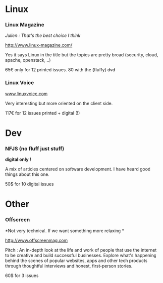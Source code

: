 # Linux 

### Linux Magazine

*Julien : That's the best choice I think*

http://www.linux-magazine.com/

Yes it says Linux in the title but the topics are pretty broad (security, cloud, apache, openstack, ..)

65€ only for 12 printed issues. 80 with the (fluffy) dvd

### Linux Voice

www.linuxvoice.com

Very interesting but more oriented on the client side. 

117€ for 12 issues printed + digital (!)

# Dev

### NFJS (no fluff just stuff)

**digital only !**

A mix of articles centered on software development. I have heard good things about this one.

50$ for 10 digital issues

# Other

### Offscreen 

*Not very technical. If we want something more relaxing *

http://www.offscreenmag.com

Pitch : An in-depth look at the life and work of people that use the internet to be creative and build successful businesses. Explore what's happening behind the scenes of popular websites, apps and other tech products through thoughtful interviews and honest, first-person stories.

60$ for 3 issues

